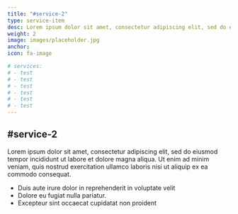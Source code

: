 ```yaml
---
title: "#service-2"
type: service-item
desc: Lorem ipsum dolor sit amet, consectetur adipiscing elit, sed do eiusmod tempor incididunt.
weight: 2
image: images/placeholder.jpg
anchor:
icon: fa-image

# services:
# - test
# - test
# - test
# - test
# - test
# - test
---
```

## #service-2

Lorem ipsum dolor sit amet, consectetur adipiscing elit, sed do eiusmod tempor incididunt ut labore et dolore magna aliqua. Ut enim ad minim veniam, quis nostrud exercitation ullamco laboris nisi ut aliquip ex ea commodo consequat. 

* Duis aute irure dolor in reprehenderit in voluptate velit 
* Dolore eu fugiat nulla pariatur. 
* Excepteur sint occaecat cupidatat non proident
